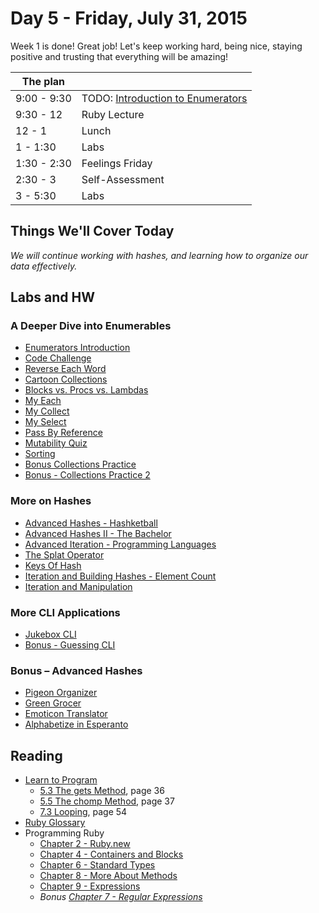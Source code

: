 # Day 5 - Friday, July 31, 2015 

Week 1 is done! Great job! Let's keep working hard, being nice, staying positive and trusting that everything will be amazing!

The plan        |      |
----------------|-------
9:00 - 9:30     | TODO: [Introduction to Enumerators](http://learn.flatironschool.com/lessons/10662)
9:30 - 12       | Ruby Lecture
12 - 1          | Lunch
1 - 1:30        | Labs
1:30 - 2:30     | Feelings Friday
2:30 - 3        | Self-Assessment
3 - 5:30        | Labs

## Things We'll Cover Today

_We will continue working with hashes, and learning how to organize our data effectively._

## Labs and HW

### A Deeper Dive into Enumerables

* [Enumerators Introduction](https://learn.co/lessons/10662)
* [Code Challenge](https://learn.co/lessons/10663)
* [Reverse Each Word](https://learn.co/lessons/10664)
* [Cartoon Collections](https://learn.co/lessons/10665)
* [Blocks vs. Procs vs. Lambdas](https://learn.co/lessons/10666)
* [My Each](https://learn.co/lessons/10667)
* [My Collect](https://learn.co/lessons/10668)
* [My Select](https://learn.co/lessons/10669)
* [Pass By Reference](https://learn.co/lessons/10670)
* [Mutability Quiz](https://learn.co/lessons/10671)
* [Sorting](https://learn.co/lessons/10672)
* [Bonus Collections Practice](https://learn.co/lessons/10673)
* [Bonus - Collections Practice 2](https://learn.co/lessons/10674)

### More on Hashes

* [Advanced Hashes - Hashketball](https://learn.co/lessons/10687)
* [Advanced Hashes II - The Bachelor](https://learn.co/lessons/10688)
* [Advanced Iteration - Programming Languages](https://learn.co/lessons/10689)
* [The Splat Operator](https://learn.co/lessons/10690)
* [Keys Of Hash](https://learn.co/lessons/10691)
* [Iteration and Building Hashes - Element Count](https://learn.co/lessons/10692)
* [Iteration and Manipulation](https://learn.co/lessons/10693)

### More CLI Applications

* [Jukebox CLI](https://learn.co/lessons/10695)
* [Bonus - Guessing CLI](https://learn.co/lessons/10697)

### Bonus – Advanced Hashes

* [Pigeon Organizer](https://learn.co/lessons/10709)
* [Green Grocer](https://learn.co/lessons/10710)
* [Emoticon Translator](https://learn.co/lessons/10711)
* [Alphabetize in Esperanto](https://learn.co/lessons/10712)

## Reading

* [Learn to Program](http://books.flatironschool.com/books/43)
  * [5.3 The gets Method](http://books.flatironschool.com/books/43?page=36), page 36
  * [5.5 The chomp Method](http://books.flatironschool.com/books/43?page=37), page 37
  * [7.3 Looping](http://books.flatironschool.com/books/43?page=54), page 54
* [Ruby Glossary](http://www.codecademy.com/glossary/ruby#variables_changing-reassignment)
* Programming Ruby
  * [Chapter 2 - Ruby.new](http://books.flatironschool.com/books/11?page=31)
  * [Chapter 4 - Containers and Blocks](http://books.flatironschool.com/books/11?page=61)
  * [Chapter 6 - Standard Types](http://books.flatironschool.com/books/11?page=98)
  * [Chapter 8 - More About Methods](http://books.flatironschool.com/books/11?page=126)
  * [Chapter 9 - Expressions](http://books.flatironschool.com/books/11?page=134)
  * _Bonus [Chapter 7 - Regular Expressions](http://books.flatironschool.com/books/11?page=108)_
